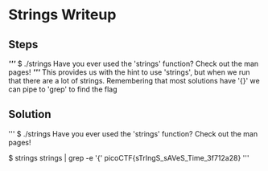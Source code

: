 # Strings Writeup
## Steps
___'''___
$ ./strings
Have you ever used the 'strings' function? Check out the man pages!
___'''___
This provides us with the hint to use 'strings', but when we run that there are a lot of strings. Remembering that most solutions have '{}' we can pipe to 'grep' to find the flag


## Solution
'''
$ ./strings
Have you ever used the 'strings' function? Check out the man pages!
                                                                                                                    
$ strings strings | grep -e '{'
picoCTF{sTrIngS_sAVeS_Time_3f712a28}
'''       
